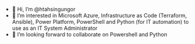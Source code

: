- 👋 Hi, I’m @htahsingungor
- 👀 I’m interested in Microsoft Azure, Infrastructure as Code (Terraform, Ansible), Power Platform, PowerShell and Python (for IT automation) to use as an IT System Administrator 
- 🌱 I’m looking forward to collaborate on Powershell and Python

<!---
htahsingungor/htahsingungor is a ✨ special ✨ repository because its `README.md` (this file) appears on your GitHub profile.
You can click the Preview link to take a look at your changes.
--->
